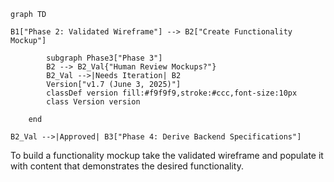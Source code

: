 
```mermaid
graph TD
    
B1["Phase 2: Validated Wireframe"] --> B2["Create Functionality Mockup"]

        subgraph Phase3["Phase 3"]
        B2 --> B2_Val{"Human Review Mockups?"}
        B2_Val -->|Needs Iteration| B2
        Version["v1.7 (June 3, 2025)"]
        classDef version fill:#f9f9f9,stroke:#ccc,font-size:10px
        class Version version
        
    end

B2_Val -->|Approved| B3["Phase 4: Derive Backend Specifications"]

```
To build a functionality mockup take the validated wireframe and populate it with content that demonstrates the desired functionality.

